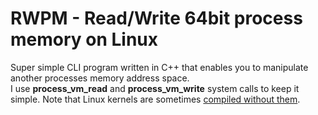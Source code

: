 # RWPM - Read/Write 64bit process memory on Linux 
Super simple CLI program written in C++ that enables you to manipulate another processes memory address space.<br>
I use <b>process_vm_read</b> and <b>process_vm_write</b> system calls to keep it simple. Note that Linux kernels are sometimes [compiled without them](https://man7.org/linux/man-pages/man2/process_vm_readv.2.html#CONFORMING_TO).
